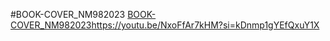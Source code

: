 #BOOK-COVER_NM982023
[BOOK-COVER_NM982023](https://youtu.be/NxoFfAr7kHM?si=kDnmp1gYEfQxuY1X)https://youtu.be/NxoFfAr7kHM?si=kDnmp1gYEfQxuY1X
